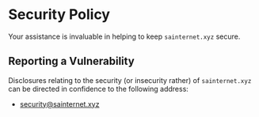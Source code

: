 # Security Policy

Your assistance is invaluable in helping to keep `sainternet.xyz` secure.

## Reporting a Vulnerability

Disclosures relating to the security (or insecurity rather) of `sainternet.xyz` can be directed in confidence to the following address:

 - security@sainternet.xyz
